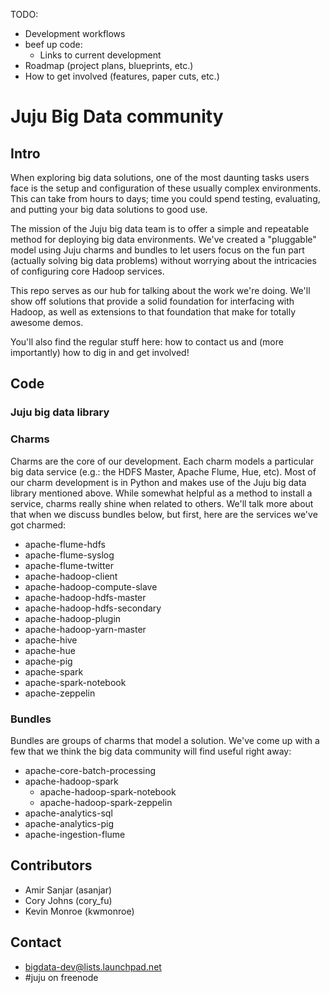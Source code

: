TODO:
- Development workflows
- beef up code:
  - Links to current development
- Roadmap (project plans, blueprints, etc.)
- How to get involved (features, paper cuts, etc.)

# Juju Big Data community

## Intro

When exploring big data solutions, one of the most daunting tasks users face is
the setup and configuration of these usually complex environments. This can take
from hours to days; time you could spend testing, evaluating, and putting your
big data solutions to good use.

The mission of the Juju big data team is to offer a simple and repeatable
method for deploying big data environments. We've created a "pluggable" model
using Juju charms and bundles to let users focus on the fun part (actually
solving big data problems) without worrying about the intricacies of configuring
core Hadoop services.

This repo serves as our hub for talking about the work we're doing. We'll show
off solutions that provide a solid foundation for interfacing with Hadoop, as
well as extensions to that foundation that make for totally awesome demos.

You'll also find the regular stuff here:  how to contact us and (more
importantly) how to dig in and get involved!

## Code

### Juju big data library

### Charms
Charms are the core of our development. Each charm models a particular big
data service (e.g.: the HDFS Master, Apache Flume, Hue, etc). Most of our
charm development is in Python and makes use of the Juju big data library
mentioned above. While somewhat helpful as a method to install a service,
charms really shine when related to others. We'll talk more about that when
we discuss bundles below, but first, here are the services we've got charmed:

 * apache-flume-hdfs
 * apache-flume-syslog
 * apache-flume-twitter
 * apache-hadoop-client
 * apache-hadoop-compute-slave
 * apache-hadoop-hdfs-master
 * apache-hadoop-hdfs-secondary
 * apache-hadoop-plugin
 * apache-hadoop-yarn-master
 * apache-hive
 * apache-hue
 * apache-pig
 * apache-spark
 * apache-spark-notebook
 * apache-zeppelin

### Bundles
Bundles are groups of charms that model a solution. We've come up with a few
that we think the big data community will find useful right away:

 * apache-core-batch-processing
 * apache-hadoop-spark
   - apache-hadoop-spark-notebook
   - apache-hadoop-spark-zeppelin
 * apache-analytics-sql
 * apache-analytics-pig
 * apache-ingestion-flume


## Contributors

* Amir Sanjar (asanjar)
* Cory Johns (cory_fu)
* Kevin Monroe (kwmonroe)


## Contact

* bigdata-dev@lists.launchpad.net
* \#juju on freenode
